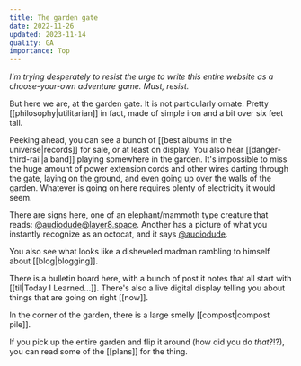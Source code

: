 ```yaml
---
title: The garden gate
date: 2022-11-26
updated: 2023-11-14
quality: GA
importance: Top
---
```


_I'm trying desperately to resist the urge to write this entire website as a choose-your-own adventure game. Must, resist._

But here we are, at the garden gate. It is not particularly ornate. Pretty [[philosophy|utilitarian]] in fact, made of simple iron and a bit over six feet tall.

Peeking ahead, you can see a bunch of [[best albums in the universe|records]] for sale, or at least on display. You also hear [[danger-third-rail|a band]] playing somewhere in the garden. It's impossible to miss the huge amount of power extension cords and other wires darting through the gate, laying on the ground, and even going up over the walls of the garden. Whatever is going on here requires plenty of electricity it would seem.

There are signs here, one of an elephant/mammoth type creature that reads: [@audiodude@layer8.space](https://layer8.space/@audiodude). Another has a picture of what you instantly recognize as an octocat, and it says [@audiodude](https://github.com/audiodude).

You also see what looks like a disheveled madman rambling to himself about [[blog|blogging]].

There is a bulletin board here, with a bunch of post it notes that all start with [[til|Today I Learned...]]. There's also a live digital display telling you about things that are going on right [[now]].

In the corner of the garden, there is a large smelly [[compost|compost pile]].

If you pick up the entire garden and flip it around (how did you do _that_?!?), you can read some of the [[plans]] for the thing.
